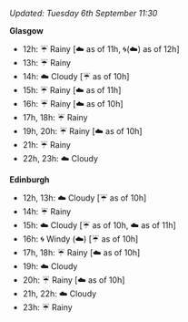 *Updated: Tuesday 6th September 11:30*

**Glasgow**

* 12h: :umbrella: Rainy [:cloud: as of 11h, :cyclone:(:cloud:) as of 12h]
* 13h: :umbrella: Rainy
* 14h: :cloud: Cloudy [:umbrella: as of 10h]
* 15h: :umbrella: Rainy [:cloud: as of 11h]
* 16h: :umbrella: Rainy [:cloud: as of 10h]
* 17h, 18h: :umbrella: Rainy
* 19h, 20h: :umbrella: Rainy [:cloud: as of 10h]
* 21h: :umbrella: Rainy
* 22h, 23h: :cloud: Cloudy

**Edinburgh**

* 12h, 13h: :cloud: Cloudy [:umbrella: as of 10h]
* 14h: :umbrella: Rainy
* 15h: :cloud: Cloudy [:umbrella: as of 10h, :cloud: as of 11h]
* 16h: :cyclone: Windy (:cloud:) [:umbrella: as of 10h]
* 17h, 18h: :umbrella: Rainy [:cloud: as of 10h]
* 19h: :cloud: Cloudy
* 20h: :umbrella: Rainy [:cloud: as of 10h]
* 21h, 22h: :cloud: Cloudy
* 23h: :umbrella: Rainy
